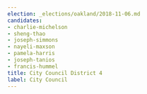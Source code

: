 ```yaml
---
election: _elections/oakland/2018-11-06.md
candidates:
- charlie-michelson
- sheng-thao
- joseph-simmons
- nayeli-maxson
- pamela-harris
- joseph-tanios
- francis-hummel
title: City Council District 4
label: City Council
---
```

